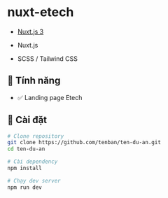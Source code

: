 # nuxt-etech
- [Nuxt.js 3](https://nuxt.com/)
- Nuxt.js

- SCSS / Tailwind CSS


## 🚀 Tính năng

- ✅ Landing page Etech
## 🔧 Cài đặt

```bash
# Clone repository
git clone https://github.com/tenban/ten-du-an.git
cd ten-du-an

# Cài dependency
npm install

# Chạy dev server
npm run dev

